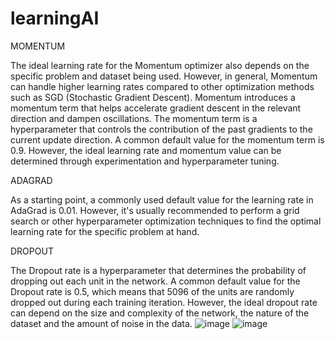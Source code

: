 # learningAI
MOMENTUM

The ideal learning rate for the Momentum optimizer also depends on the specific problem and dataset being used. However, in general, Momentum can handle
higher learning rates compared to other optimization methods such as SGD (Stochastic Gradient Descent).
Momentum introduces a momentum term that helps accelerate gradient descent in the relevant direction and dampen oscillations. The momentum term is a
hyperparameter that controls the contribution of the past gradients to the current update direction.
A common default value for the momentum term is 0.9. However, the ideal learning rate and momentum value can be determined through experimentation
and hyperparameter tuning.

ADAGRAD

As a starting point, a commonly used default value for the learning rate in AdaGrad is 0.01. However, it's usually recommended to perform a grid search or other
hyperparameter optimization techniques to find the optimal learning rate for the specific problem at hand.

DROPOUT

The Dropout rate is a hyperparameter that determines the probability of dropping out each unit in the network.
A common default value for the Dropout rate is 0.5, which means that 5096 of the units are randomly dropped out during each training iteration. 
However, the ideal dropout rate can depend on the size and complexity of the network, the nature of the dataset and the amount of noise in the data.
![image](https://user-images.githubusercontent.com/130331848/231134143-e1b643cb-3782-436e-8d05-87a108270cb1.png)
![image](https://user-images.githubusercontent.com/130331848/231134199-b65b82ab-8021-46cc-9b89-09f79c77ecea.png)

